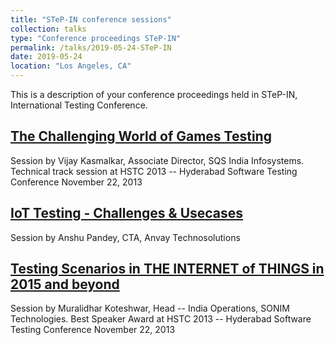 ```yaml
---
title: "STeP-IN conference sessions"
collection: talks
type: "Conference proceedings STeP-IN"
permalink: /talks/2019-05-24-STeP-IN
date: 2019-05-24
location: "Los Angeles, CA"
---
```


This is a description of your conference proceedings held in STeP-IN, International Testing Conference.

[The Challenging World of Games Testing](http://bit.ly/2EwTXxU)
------
Session by Vijay Kasmalkar, Associate Director, SQS India Infosystems.
Technical track session at HSTC 2013 -- Hyderabad Software Testing Conference November 22, 2013

[IoT Testing - Challenges & Usecases](http://bit.ly/2Wiud2D)
------
Session by Anshu Pandey, CTA, Anvay Technosolutions

[Testing Scenarios in THE INTERNET of THINGS in 2015 and beyond](http://bit.ly/2M7rFAu)
------
Session by Muralidhar Koteshwar, Head -- India Operations, SONIM Technologies.
Best Speaker Award at HSTC 2013 -- Hyderabad Software Testing Conference November 22, 2013